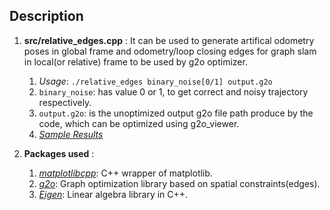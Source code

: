 ## Description ##

1. **src/relative_edges.cpp** : It can be used to generate artifical odometry poses in global frame and odometry/loop closing edges for graph slam in local(or relative) frame to be used by g2o optimizer. 
	1. *Usage*: `./relative_edges binary_noise[0/1] output.g2o`
	2. `binary_noise`: has value 0 or 1, to get correct and noisy trajectory respectively.
	3. `output.g2o`: is the unoptimized output g2o file path produce by the code, which can be optimized using g2o_viewer.
	3. *[Sample Results](https://docs.google.com/document/d/184T_EzZ0WNf-sPdoBy972vT6ftdLsvyvUiQUbh6G6yE/edit)*

2. **Packages used** : 
	1. *[matplotlibcpp](https://github.com/lava/matplotlib-cpp)*: C++ wrapper of matplotlib.
	2. *[g2o](https://github.com/RainerKuemmerle/g2o)*: Graph optimization library based on spatial constraints(edges).
	3. *[Eigen](https://eigen.tuxfamily.org/dox/GettingStarted.html)*: Linear algebra library in C++.